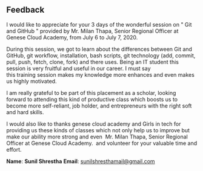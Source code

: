 ## Feedback

I would like to appreciate for your 3 days of the wonderful session on " Git and GitHub " provided by Mr. Milan Thapa, Senior Regional Officer at Genese Cloud Academy, from July 6 to July 7, 2020.

During this session, we got to learn about the differences between Git and GitHub, git workflow, installation, bash scripts, git technology (add, commit, pull, push, fetch, clone, fork) and there uses. Being an IT student this session is very fruitful and useful in our career. I must say this training session makes my knowledge more enhances and even makes us highly motivated.

I am really grateful to be part of this placement as a scholar, looking forward to attending this kind of productive class which boosts us to become more self-reliant, job holder, and entrepreneurs with the right soft and hard skills.

I would also like to thanks genese cloud academy and Girls in tech for providing us these kinds of classes which not only help us to improve but make our ability more strong and even  Mr. Milan Thapa, Senior Regional Officer at Genese Cloud Academy.  and volunteer for your valuable time and effort.

**Name**: **Sunil Shrestha**
**Email**: sunilshresthamail@gmail.com
